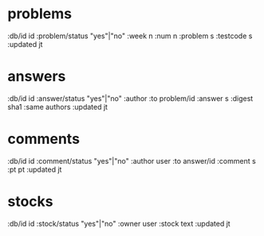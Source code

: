 # problems

:db/id id
:problem/status "yes"|"no"
:week n
:num n
:problem s
:testcode s
:updated jt


# answers

:db/id id
:answer/status "yes"|"no"
:author
:to problem/id
:answer s
:digest sha1
:same authors
:updated jt


# comments

:db/id id
:comment/status "yes"|"no"
:author user
:to answer/id
:comment s
:pt pt
:updated jt


# stocks

:db/id id
:stock/status "yes"|"no"
:owner user
:stock text
:updated jt
